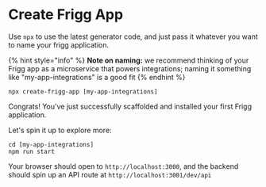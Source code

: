 # Create Frigg App

Use `npx` to use the latest generator code, and just pass it whatever you want to name your frigg application.&#x20;

{% hint style="info" %}
**Note on naming:** we recommend thinking of your Frigg app as a microservice that powers integrations; naming it something like "my-app-integrations" is a good fit
{% endhint %}

```
npx create-frigg-app [my-app-integrations]
```

Congrats! You've just successfully scaffolded and installed your first Frigg application.

Let's spin it up to explore more:

```
cd [my-app-integrations]
npm run start
```

Your browser should open to `http://localhost:3000`, and the backend should spin up an API route at `http://localhost:3001/dev/api`
